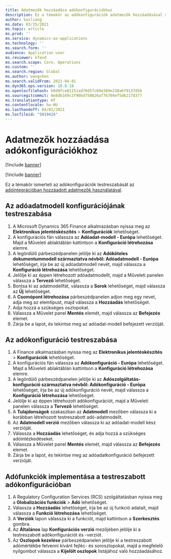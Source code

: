 ```yaml
---
title: Adatmezők hozzáadása adókonfigurációkhoz
description: Ez a témakör az adókonfigurációk adatmezők hozzáadásával való testreszabását ismerteti.
author: kailiang
ms.date: 03/25/2021
ms.topic: article
ms.prod: ''
ms.service: dynamics-ax-applications
ms.technology: ''
ms.search.form: ''
audience: Application user
ms.reviewer: kfend
ms.search.scope: Core, Operations
ms.custom: ''
ms.search.region: Global
ms.author: wangchen
ms.search.validFrom: 2021-04-01
ms.dyn365.ops.version: 10.0.18
ms.openlocfilehash: b9d9fce81151ad70d57c69e389e238a6f9137d56
ms.sourcegitcommit: 0e8db169c3f90bd750826af76709ef5d621fd377
ms.translationtype: HT
ms.contentlocale: hu-HU
ms.lasthandoff: 04/01/2021
ms.locfileid: "5819424"
---
```

# <a name="add-data-fields-in-tax-configurations"></a>Adatmezők hozzáadása adókonfigurációkhoz

[!include [banner](../includes/banner.md)]

[!include [banner](../includes/preview-banner.md)]

Ez a témakör ismerteti az adókonfigurációk testreszabását az [adóintegrációban hozzáadott adatmezők használatával](tax-service-add-data-fields-tax-integration-by-extension.md).

## <a name="customize-the-tax-data-model"></a>Az adóadatmodell konfigurációjának testreszabása

1. A Microsoft Dynamics 365 Finance alkalmazásban nyissa meg az **Elektronikus jelentéskészítés** \> **Konfigurációk** lehetőséget.
2. A konfigurációs fán válassza az **Adóadat-modell - Európa** lehetőséget. Majd a Műveleti ablaktáblán kattintson a **Konfiguráció létrehozása** elemre.
3. A legördülő párbeszédpanelen jelölje ki az **Adóköteles dokumentummodell származtatva névből: Adóadatmodell - Európa** lehetőséget, írja be az új adóadatmodell nevét, majd válassza a **Konfiguráció létrehozása** lehetőséget.
4. Jelölje ki az éppen létrehozott adóadatmodellt, majd a Műveleti panelen válassza a **Tervező** lehetőséget.
5. Bontsa ki az adatmodellfát, válassza a **Sorok** lehetőséget, majd válassza az **Új** lehetőséget.
6. A **Csomópont létrehozása** párbeszédpanelen adjon meg egy nevet, adja meg az elemtípust, majd válassza a **Hozzáadás** lehetőséget.
7. Adja hozzá a szükséges oszlopokat.
8. Válassza a Művelet panel **Mentés** elemét, majd válassza az **Befejezés** elemet.
9. Zárja be a lapot, és tekintse meg az adóadat-modell befejezett verzióját.

## <a name="customize-the-tax-configuration"></a>Az adókonfiguráció testreszabása

1. A Finance alkalmazásban nyissa meg az **Elektronikus jelentéskészítés** \> **Konfigurációk** lehetőséget.
2. A konfigurációs fán válassza az **Adókonfiguráció - Európa** lehetőséget. Majd a Műveleti ablaktáblán kattintson a **Konfiguráció létrehozása** elemre.
3. A legördülő párbeszédpanelen jelölje ki az **Adószolgáltatás-konfiguráció származtatva névből: Adókonfiguráció - Európa** lehetőséget, írja be az új adókonfiguráció nevét, majd válassza a **Konfiguráció létrehozása** lehetőséget.
4. Jelölje ki az éppen létrehozott adókonfigurációt, majd a Műveleti panelen válassza a **Tervező** lehetőséget.
5. A **Tulajdonságok** szakaszban az **Adatmodell** mezőben válassza ki a korábban létrehozott testreszabott adó-adatmodellt.
6. Az **Adatmodell verzió** mezőben válassza ki az adóadat-modell kész verzióját.
7. Válassza a **Hozzáadás** lehetőséget, és adja hozzá a szükséges adóintézkedéseket.
8. Válassza a Művelet panel **Mentés** elemét, majd válassza az **Befejezés** elemet.
9. Zárja be a lapot, és tekintse meg az adóadatkonfiguráció befejezett verzióját.

## <a name="implement-tax-features-in-the-customized-tax-configuration"></a>Adófunkciók implementása a testreszabott adókonfigurációban

1. A Regulatory Configuration Services (RCS) szolgáltatásban nyissa meg a **Globalizációs funkciók** \> **Adó** lehetőséget.
2. Válassza a **Hozzáadás** lehetőséget, írja be az új funkció adatait, majd válassza a **Funkció létrehozása** lehetőséget.
3. A **Verziók** lapon válassza ki a funkciót, majd kattintson a **Szerkesztés** gombra.
4. Az **Általános** lap **Konfigurációs verzió** mezőjében jelölje ki a testreszabott adókonfigurációt és -verziót.
5. Az **Oszlopok kezelése** párbeszédpanelen jelölje ki a testreszabott adómértékbe felvenni kívánt fejléc- és soroszlopokat, majd a megfelelő nyílgombot válassza a **Kijelölt oszlopok** listájához való hozzáadásához.

